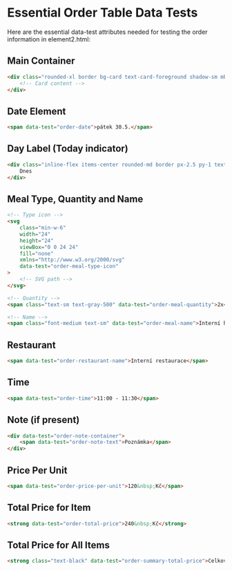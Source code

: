 # Essential Order Table Data Tests

Here are the essential data-test attributes needed for testing the order information in element2.html:

## Main Container
```html
<div class="rounded-xl border bg-card text-card-foreground shadow-sm mb-8" data-test="order-card">
    <!-- Card content -->
</div>
```

## Date Element
```html
<span data-test="order-date">pátek 30.5.</span>
```

## Day Label (Today indicator)
```html
<div class="inline-flex items-center rounded-md border px-2.5 py-1 text-xs w-max bg-brand text-white !border-transparent mt-2" data-test="order-date-today-indicator">
    Dnes
</div>
```

## Meal Type, Quantity and Name
```html
<!-- Type icon -->
<svg
    class="min-w-6"
    width="24"
    height="24"
    viewBox="0 0 24 24"
    fill="none"
    xmlns="http://www.w3.org/2000/svg"
    data-test="order-meal-type-icon"
>
    <!-- SVG path -->
</svg>

<!-- Quantity -->
<span class="text-sm text-gray-500" data-test="order-meal-quantity">2x</span>

<!-- Name -->
<span class="font-medium text-sm" data-test="order-meal-name">Interní hlavní jídlo druhé ze dvou za 120</span>
```

## Restaurant
```html
<span data-test="order-restaurant-name">Interní restaurace</span>
```

## Time
```html
<span data-test="order-time">11:00 - 11:30</span>
```

## Note (if present)
```html
<div data-test="order-note-container">
    <span data-test="order-note-text">Poznámka</span>
</div>
```

## Price Per Unit
```html
<span data-test="order-price-per-unit">120&nbsp;Kč</span>
```

## Total Price for Item
```html
<strong data-test="order-total-price">240&nbsp;Kč</strong>
```

## Total Price for All Items
```html
<strong class="text-black" data-test="order-summary-total-price">Celková cena: 440&nbsp;Kč</strong>
```
